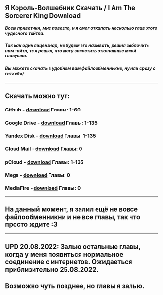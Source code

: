 ## Я Король-Волшебник Cкачать / I Am The Sorcerer King Download

##### Всем приветики, мне повезло, и я смог откапать несколько глав этого чудесного тайтла. 
##### Так как один лицензиар, не будем его называть, решил заблочить нам тайтл, то я решил, что могу запостить откопанные мной главушки.
##### Вы можете скачать в удобном вам файлообменникне, ну или сразу с гитхаба)
____

## Скачать можно тут:

### Github - [download](https://github.com/MrTimoxaYT/I-Am-The-Sorcerer-King-RU/releases) Главы: 1-60

### Google Drive - [download](https://drive.google.com/drive/folders/1JlAMFxVlF7hG7UyceFcYXEC7_s0v0pAh?usp=sharing) Главы: 1-135

### Yandex Disk - [download](https://disk.yandex.ru/d/S33EttjggJSFkg) Главы: 1-135

### Cloud Mail - ~~[download](https://cloud.mail.ru/public/iLbG/St9jeuQAM)~~ Главы: 0

### pCloud - [download](https://e1.pcloud.link/publink/show?code=kZ1ck4Zy0gI9J8TH5XTrtxHM21KoSzT2YKV) Главы: 1-135

### Mega - ~~[download](https://mega.nz/folder/cgMRTAwJ#f4x_voyvJunqxd6XrlZFWQ)~~  Главы: 0

### MediaFire - ~~[download](https://www.mediafire.com/folder/6xg29j9tmkxj2/I+Am+The+Sorcerer+King)~~ Главы: 0
____

## На данный момент, я залил ещё не вовсе файлообменникни и не все главы, так что просто ждите :3
____

## UPD 20.08.2022: Залью остальные главы, когда у меня появиться нормальное соединение с интернетов. Ожидаеться приблизительно 25.08.2022.
## Возможно чуть позднее, но главы я залью.